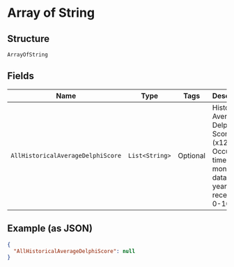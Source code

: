 
# Array of String

## Structure

`ArrayOfString`

## Fields

| Name | Type | Tags | Description | Getter | Setter |
|  --- | --- | --- | --- | --- | --- |
| `AllHistoricalAverageDelphiScore` | `List<String>` | Optional | Historical Average Delphi Score - All (x12) Occurs 12 times, monthly data for last year - most recent first  0-100 | List<String> getAllHistoricalAverageDelphiScore() | setAllHistoricalAverageDelphiScore(List<String> allHistoricalAverageDelphiScore) |

## Example (as JSON)

```json
{
  "AllHistoricalAverageDelphiScore": null
}
```

